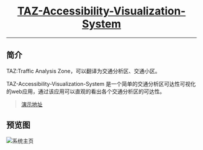 <h1 align="center"><a href="https://github.com/miantiao5115/TAZ-Accessibility-Visualization-System">TAZ-Accessibility-Visualization-System</a></h1>

------------------------------

## 简介

TAZ:Traffic Analysis Zone，可以翻译为交通分析区、交通小区。

TAZ-Accessibility-Visualization-System 是一个简单的交通分析区可达性可视化的web应用，通过该应用可以直观的看出各个交通分析区的可达性。

> [演示地址](http://avs.miantiao.online/)

## 预览图
![系统主页](http://miantiao.online/upload/2020/05/系统演示-dfb9b8ad82244bdd862ffa6d037bad05.png)
